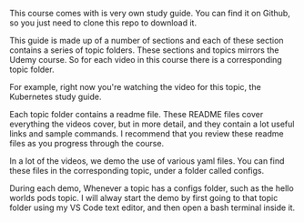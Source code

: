 This course comes with is very own study guide. You can find it on Github, so you just need to clone this repo to download it. 

This guide is made up of a number of sections and each of these 
section contains a series of topic folders. These sections and topics mirrors the Udemy course. So for each video in this course there is a corresponding topic folder. 

For example, right now you're watching the video for this topic, the Kubernetes study guide. 

Each topic folder contains a readme file. These README files cover everything the videos cover, but in more detail, and they contain a lot useful links and sample commands. I recommend that you review these readme files as you progress through the course.

In a lot of the videos, we demo the use of various yaml files. You can find these files in the corresponding topic, under a folder called configs.

During each demo, Whenever a topic has a configs folder, such as the hello worlds pods topic. I will alway start the demo by first going to that topic folder using my VS Code text editor, and then open a bash terminal inside it. 